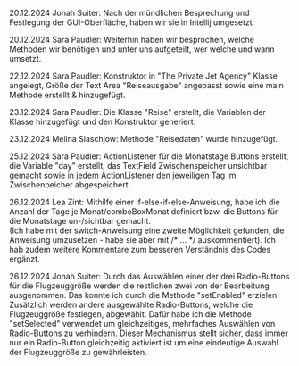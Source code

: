 20.12.2024 Jonah Suiter:
Nach der mündlichen Besprechung und Festlegung der GUI-Oberfläche, haben wir sie in Intellij umgesetzt.

20.12.2024 Sara Paudler:
Weiterhin haben wir besprochen, welche Methoden wir benötigen und unter uns aufgeteilt, wer welche und wann umsetzt.

22.12.2024 Sara Paudler:
Konstruktor in "The Private Jet Agency" Klasse angelegt, Größe der Text Area "Reiseausgabe" angepasst sowie eine main Methode erstellt & hinzugefügt.

23.12.2024 Sara Paudler:
Die Klasse "Reise" erstellt, die Variablen der Klasse hinzugefügt und den Konstruktor generiert.

23.12.2024 Melina Slaschjow:
Methode "Reisedaten" wurde hinzugefügt.

25.12.2024 Sara Paudler:
ActionListener für die Monatstage Buttons erstellt, die Variable "day" erstellt, das TextField Zwischenspeicher unsichtbar gemacht sowie in jedem ActionListener den jeweiligen Tag im Zwischenpeicher abgespeichert.

26.12.2024 Lea Zint:
Mithilfe einer if-else-if-else-Anweisung, habe ich die Anzahl der Tage je Monat/comboBoxMonat definiert bzw. die Buttons für die Monatstage un-/sichtbar gemacht.  
(Ich habe mit der switch-Anweisung eine zweite Möglichkeit gefunden, die Anweisung umzusetzen - habe sie aber mit /* ... */ auskommentiert).
Ich hab zudem weitere Kommentare zum besseren Verständnis des Codes ergänzt. 

26.12.2024 Jonah Suiter:
Durch das Auswählen einer der drei Radio-Buttons für die Flugzeuggröße werden die restlichen zwei von der Bearbeitung ausgenommen. Das konnte ich durch die Methode "setEnabled" erzielen. Zusätzlich werden andere ausgewählte Radio-Buttons, welche die Flugzeuggröße festlegen, abgewählt. Dafür habe ich die Methode "setSelected" verwendet um gleichzeitiges, mehrfaches Auswählen von Radio-Buttons zu verhindern. Dieser Mechanismus stellt sicher, dass immer nur ein Radio-Button gleichzeitig aktiviert ist um eine eindeutige Auswahl der Flugzeuggröße zu gewährleisten.


